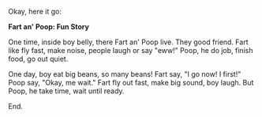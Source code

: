 Okay, here it go:

**Fart an' Poop: Fun Story**

One time, inside boy belly, there Fart an' Poop live. They good friend. Fart like fly fast, make noise, people laugh or say "eww!" Poop, he do job, finish food, go out quiet.

One day, boy eat big beans, so many beans! Fart say, "I go now! I first!" Poop say, "Okay, me wait." Fart fly out fast, make big sound, boy laugh. But Poop, he take time, wait until ready.

End.
